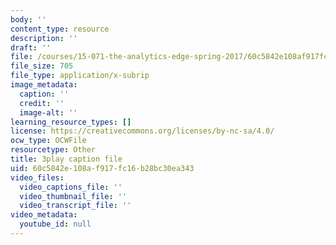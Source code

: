 ```yaml
---
body: ''
content_type: resource
description: ''
draft: ''
file: /courses/15-071-the-analytics-edge-spring-2017/60c5842e108af917fc16b28bc30ea343_ww-S4khiumM.srt
file_size: 705
file_type: application/x-subrip
image_metadata:
  caption: ''
  credit: ''
  image-alt: ''
learning_resource_types: []
license: https://creativecommons.org/licenses/by-nc-sa/4.0/
ocw_type: OCWFile
resourcetype: Other
title: 3play caption file
uid: 60c5842e-108a-f917-fc16-b28bc30ea343
video_files:
  video_captions_file: ''
  video_thumbnail_file: ''
  video_transcript_file: ''
video_metadata:
  youtube_id: null
---
```

